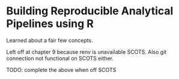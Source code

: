 # Building Reproducible Analytical Pipelines using R 

Learned about a fair few concepts. 

Left off at chapter 9 because renv is unavailable SCOTS. Also git connection not functional on SCOTS either. 

TODO: complete the above when off SCOTS

